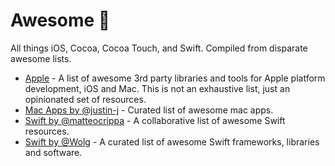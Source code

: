 #  Awesome  
All things iOS, Cocoa, Cocoa Touch, and Swift.  Compiled from disparate awesome lists.

- [Apple](https://github.com/joeljfischer/awesome-apple) - A list of awesome 3rd party libraries and tools for Apple platform development, iOS and Mac. This is not an exhaustive list, just an opinionated set of resources.
- [Mac Apps by @justin-j](https://github.com/justin-j/awesome-mac-apps) - Curated list of awesome mac apps.
- [Swift by @matteocrippa](https://github.com/matteocrippa/awesome-swift) - A collaborative list of awesome Swift resources.
- [Swift by @Wolg](https://github.com/Wolg/awesome-swift) - A curated list of awesome Swift frameworks, libraries and software.





